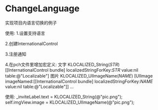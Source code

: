 # ChangeLanguage

实现项目内语言切换的例子

使用:
1.设置支持语言

2.创建InternationalControl

3.注册通知

4.在pch文件里增加宏定义:
文字
KLOCALIZED_String(_STR_) [[InternationalControl bundle] localizedStringForKey:_STR_ value:nil table:@"Localizable"]
图片
KLOCALIZED_UIImageName(_NAME_) [UIImage imageNamed:[[InternationalControl bundle] localizedStringForKey:_NAME_ value:nil table:@"Localizable"]]
...

使用:
_inviteLabel.text = KLOCALIZED_String(@"pic.png");
self.imgView.image = KLOCALIZED_UIImageName(@"pic.png");